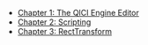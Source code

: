 * [Chapter 1: The QICI Engine Editor](Editor/README.md)
* [Chapter 2: Scripting](Scripting/README.md)
* [Chapter 3: RectTransform](RectTransform/README.md)

